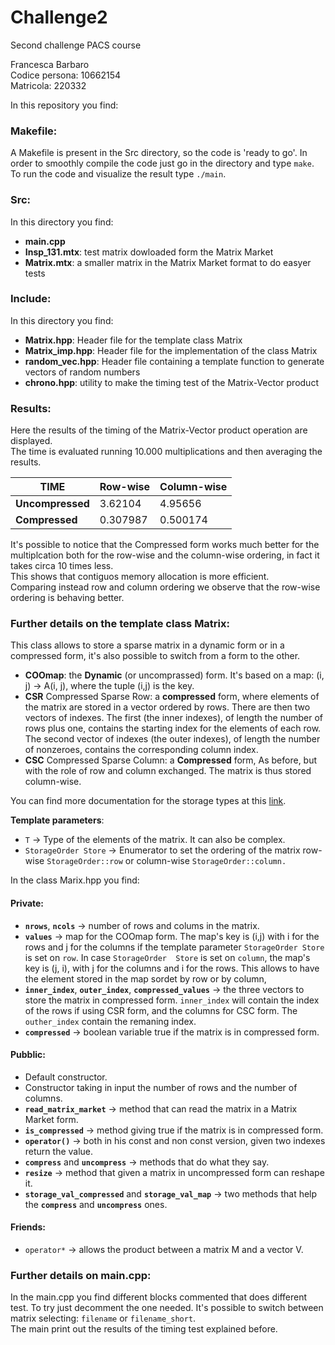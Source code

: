 # Challenge2
Second challenge PACS course

Francesca Barbaro  
Codice persona: 10662154  
Matricola: 220332 

In this repository you find:

### Makefile:

A Makefile is present in the Src directory, so the code is 'ready to go'.
In order to smoothly compile the code just go in the directory
and type `make`.
To run the code and visualize the result type `./main`.

### Src:

In this directory you find:
* **main.cpp**
* **Insp_131.mtx**: test matrix dowloaded form the Matrix Market
* **Matrix.mtx**: a smaller matrix in the Matrix Market format to do easyer
tests

### Include:

In this directory you find:
* **Matrix.hpp**: Header file for the template class Matrix
* **Matrix_imp.hpp**: Header file for the implementation of the class Matrix
* **random_vec.hpp**: Header file containing a template function to generate vectors of random numbers
* **chrono.hpp**: utility to make the timing test of the Matrix-Vector product

### Results:
Here the results of the timing of the Matrix-Vector product operation are displayed.  
The time is evaluated running 10.000 multiplications and then averaging the results.

| TIME             | Row-wise | Column-wise    |
|------------------|----------|----------------|
| **Uncompressed** | 3.62104  | 4.95656        |
| **Compressed**   | 0.307987 | 0.500174       |

It's possible to notice that the Compressed form works much better for the multiplcation
both for the row-wise and the column-wise ordering, in fact it takes circa 10 times less.  
This shows that contiguos memory allocation is more efficient.  
Comparing instead row and column ordering we observe that the row-wise ordering is behaving better.



### Further details on the template class Matrix:
This class allows to store a sparse matrix in a dynamic form or in a compressed 
form, it's also possible to switch from a form to the other.
* **COOmap**: the **Dynamic** (or uncomprassed) form. It's based on a map:
  (i, j) → A(i, j), where the tuple (i,j) is the key.
* **CSR** Compressed Sparse Row: a **compressed** form, where elements of the matrix are stored 
in a vector ordered by rows. There are then two vectors of indexes. The first (the inner indexes),
  of length the number of rows plus one, contains the starting index for the elements of
  each row. The second vector of indexes (the outer indexes), of length the number of nonzeroes,
  contains the corresponding column index. 
* **CSC** Compressed Sparse Column: a **Compressed** form, As before, but with the role of row and column exchanged.
  The matrix is thus stored column-wise.

You can find more documentation for the storage types at this [link](https://en.wikipedia.org/wiki/Sparse_matrix).  

**Template parameters**: 
* `T` → Type of the elements of the matrix. It can also be complex.
* `StorageOrder Store` → Enumerator to set the ordering of the matrix row-wise `StorageOrder::row` 
or column-wise `StorageOrder::column.`  

In the class Marix.hpp you find:

#### Private:
* **`nrows`**, **`ncols`** → number of rows and colums in the matrix.
* **`values`** → map for the COOmap form. The map's key is (i,j) with i for
the rows and j for the columns if the 
template parameter `StorageOrder Store` is set on `row`. In case `StorageOrder 
Store` is set on `column`, the map's key is (j, i), with j for the columns and 
i for the rows. This allows to have the element stored in the map sordet by row or by column,
* **`inner_index`**, **`outer_index`**, **`compressed_values`** → the three vectors to store the 
matrix in compressed form. `inner_index` will contain the index of the rows if
using CSR form, and the columns for CSC form. The `outher_index` contain the remaning
index.
* **`compressed`** → boolean variable true if the matrix is in compressed form.

#### Pubblic:
* Default constructor.
* Constructor taking in input the number of rows and the number of columns.
* **`read_matrix_market`** → method that can read the matrix in a Matrix Market form.
* **`is_compressed`** → method giving true if the matrix is in compressed form.
* **`operator()`** → both in his const and non const version, given two indexes 
return the value.
* **`compress`** and **`uncompress`** → methods that do what they say.
* **`resize`** → method that given a matrix in uncompressed form can reshape it.
* **`storage_val_compressed`** and **`storage_val_map`** → two methods that help the **`compress`**
and **`uncompress`** ones.

#### Friends:
* `operator*` → allows the product between a matrix M and a vector V.


### Further details on main.cpp:
In the main.cpp you find different blocks commented that does different test.
To try just decomment the one needed.
It's possible to switch between matrix selecting: `filename` or `filename_short`.  
The main print out the results of the timing test explained before.